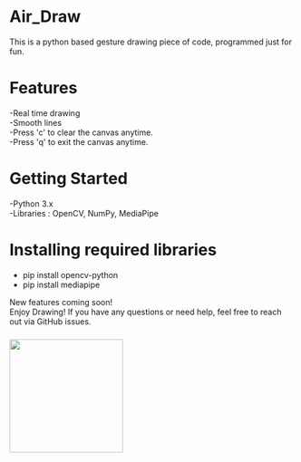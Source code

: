 # Air_Draw 
This is a python based gesture drawing piece of code, programmed just for fun.

# Features
  -Real time drawing <br>
  -Smooth lines <br>
  -Press 'c' to clear the canvas anytime. <br>
  -Press 'q' to exit the canvas anytime. <br>

# Getting Started 
  -Python 3.x <br>
  -Libraries : OpenCV, NumPy, MediaPipe <br>

  # Installing required libraries
  - pip install opencv-python <br>
  - pip install mediapipe <br>


New features coming soon! <br>
Enjoy Drawing! If you have any questions or need help, feel free to reach out via GitHub issues.

###

<img align="left" height="200" src="https://media1.tenor.com/m/vDlviqWl3zEAAAAC/anime-aesthetic.gif"  />

###
